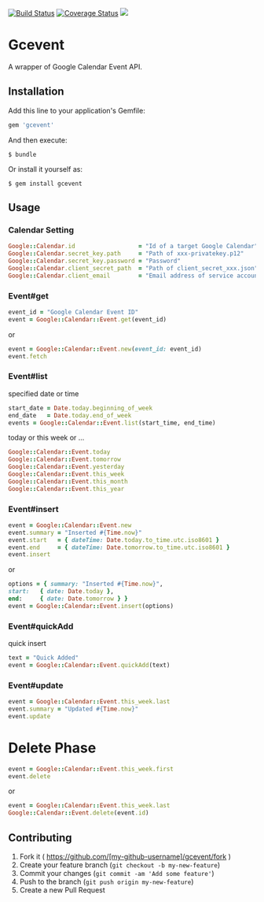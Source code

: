 [![Build Status](https://travis-ci.org/ogawatti/gcevent.svg?branch=master)](https://travis-ci.org/ogawatti/gcevent)
[![Coverage Status](https://coveralls.io/repos/ogawatti/gcevent/badge.png?branch=master)](https://coveralls.io/r/ogawatti/gcevent?branch=master)
[<img src="https://gemnasium.com/ogawatti/gcevent.png" />](https://gemnasium.com/ogawatti/gcevent)

# Gcevent

A wrapper of Google Calendar Event API.

## Installation

Add this line to your application's Gemfile:

```ruby
gem 'gcevent'
```

And then execute:

    $ bundle

Or install it yourself as:

    $ gem install gcevent

## Usage

### Calendar Setting

```ruby
Google::Calendar.id                  = "Id of a target Google Calendar"
Google::Calendar.secret_key.path     = "Path of xxx-privatekey.p12"
Google::Calendar.secret_key.password = "Password"
Google::Calendar.client_secret_path  = "Path of client_secret_xxx.json"
Google::Calendar.client_email        = "Email address of service account"
```

### Event#get

```ruby
event_id = "Google Calendar Event ID"
event = Google::Calendar::Event.get(event_id)
```

or

```ruby
event = Google::Calendar::Event.new(event_id: event_id)
event.fetch
```

### Event#list

specified date or time

```ruby
start_date = Date.today.beginning_of_week
end_date   = Date.today.end_of_week
events = Google::Calendar::Event.list(start_time, end_time)
```

today or this week or ...


```ruby
Google::Calendar::Event.today
Google::Calendar::Event.tomorrow
Google::Calendar::Event.yesterday
Google::Calendar::Event.this_week
Google::Calendar::Event.this_month
Google::Calendar::Event.this_year
```

### Event#insert

```ruby
event = Google::Calendar::Event.new
event.summary = "Inserted #{Time.now}"
event.start   = { dateTime: Date.today.to_time.utc.iso8601 }
event.end     = { dateTime: Date.tomorrow.to_time.utc.iso8601 }
event.insert
```

or

```ruby
options = { summary: "Inserted #{Time.now}",
start:   { date: Date.today },
end:     { date: Date.tomorrow } }
event = Google::Calendar::Event.insert(options)
```

### Event#quickAdd

quick insert

```ruby
text = "Quick Added"
event = Google::Calendar::Event.quickAdd(text)
```

### Event#update

```ruby
event = Google::Calendar::Event.this_week.last
event.summary = "Updated #{Time.now}"
event.update
```

# Delete Phase

```ruby
event = Google::Calendar::Event.this_week.first
event.delete
```

or

```ruby
event = Google::Calendar::Event.this_week.last
Google::Calendar::Event.delete(event.id)
```

## Contributing

1. Fork it ( https://github.com/[my-github-username]/gcevent/fork )
2. Create your feature branch (`git checkout -b my-new-feature`)
3. Commit your changes (`git commit -am 'Add some feature'`)
4. Push to the branch (`git push origin my-new-feature`)
5. Create a new Pull Request
